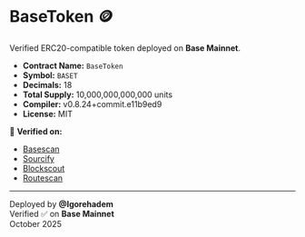# BaseToken 🪙

Verified ERC20-compatible token deployed on **Base Mainnet**.

- **Contract Name:** `BaseToken`
- **Symbol:** `BASET`
- **Decimals:** 18  
- **Total Supply:** 10,000,000,000,000 units
- **Compiler:** v0.8.24+commit.e11b9ed9  
- **License:** MIT  

🔗 **Verified on:**
- [Basescan](https://basescan.org/address/0xc419F1db048B08671c1CA40D4Ac66EaAf452b20a#code)
- [Sourcify](https://repo.sourcify.dev/8453/0xc419F1db048B08671c1CA40D4Ac66EaAf452b20a/)
- [Blockscout](https://base.blockscout.com/address/0xc419F1db048B08671c1CA40D4Ac66EaAf452b20a)
- [Routescan](https://routescan.io/address/0xc419F1db048B08671c1CA40D4Ac66EaAf452b20a/contract/8453/code)

---

Deployed by **@Igorehadem**  
Verified ✅ on **Base Mainnet**  
October 2025
